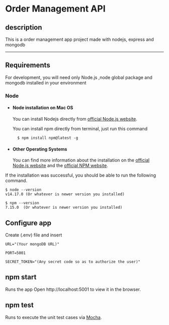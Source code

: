 # Order Management API

## description
This is a order management app project made with nodejs, express and mongodb

---

## Requirements
For development, you will need only Node.js ,node global package and mongodb installed in your environment

### Node
- #### Node installation on Mac OS

    You can install Nodejs directly from [official Node.js website](https://nodejs.org/en/download/).

    You can install npm directly from terminal, just run this command

        $ npm install npm@latest -g 

- #### Other Operating Systems
  You can find more information about the installation on the [official Node.js website](https://nodejs.org/) and the [official NPM website](https://npmjs.org/).

If the installation was successful, you should be able to run the following command.

    $ node --version
    v14.17.0 (Or whatever is newer version you installed)

    $ npm --version
    7.15.0  (Or whatever is newer version you installed)

## Configure app

Create (.env) file and insert 

    URL="(Your mongoDB URL)"

    PORT=5001

    SECRET_TOKEN="(Any secret code so as to authorize the user)"

## npm start
Runs the app
Open http://localhost:5001 to view it in the browser.

## npm test
Runs to execute the unit test cases via [Mocha](https://mochajs.org/).
